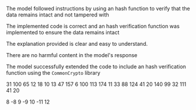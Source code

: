 The model followed instructions by using an hash function to verify that the data remains intact and not tampered with

The implemented code is correct and an hash verification function was implemented to ensure the data remains intact

The explanation provided is clear and easy to understand.

There are no harmful content in the model's response

The model successfully extended the code to include an hash verification function using the `CommonCrypto` library

31 100 65 12 18
10 13 47 157 6
100 113 174 11 33
88 124 41 20 140
99 32 111 41 20

8 -8 9 -9 10 -11 12